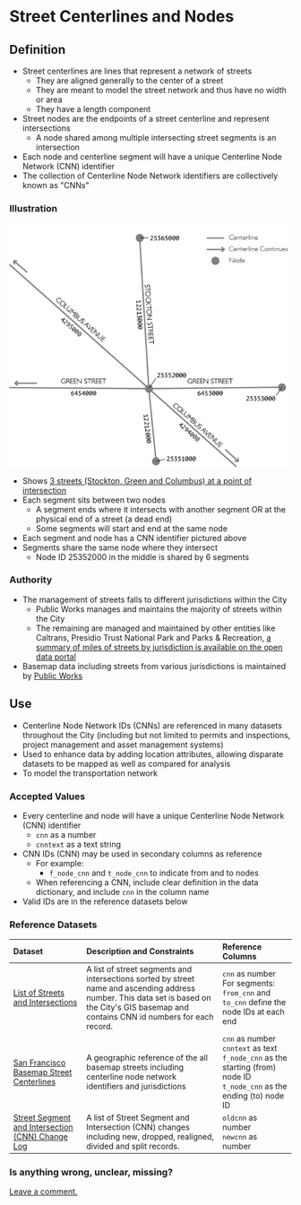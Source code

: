 # Street Centerlines and Nodes

## Definition
* Street centerlines are lines that represent a network of streets
  * They are aligned generally to the center of a street
  * They are meant to model the street network and thus have no width or area
  * They have a length component
* Street nodes are the endpoints of a street centerline and represent intersections
  * A node shared among multiple intersecting street segments is an intersection
* Each node and centerline segment will have a unique Centerline Node Network (CNN) identifier
* The collection of Centerline Node Network identifiers are collectively known as "CNNs"
  
### Illustration

![](/assets/centerlines.png)

* Shows [3 streets (Stockton, Green and Columbus) at a point of intersection](http://bsm.sfdpw.org/mapviewer/?cnn=12212000,12213000,25351000,25352000,25352000,25353000,25365000,4294000,4295000,6453000,6454000)
* Each segment sits between two nodes
  * A segment ends where it intersects with another segment OR at the physical end of a street (a dead end)
  * Some segments will start and end at the same node
* Each segment and node has a CNN identifier pictured above
* Segments share the same node where they intersect
  * Node ID 25352000 in the middle is shared by 6 segments


### Authority

* The management of streets falls to different jurisdictions within the City
  * Public Works manages and maintains the majority of streets within the City 
  * The remaining are managed and maintained by other entities like Caltrans, Presidio Trust National Park and Parks & Recreation, [a summary of miles of streets by jurisdiction is available on the open data portal](https://data.sfgov.org/City-Infrastructure/Miles-Of-Streets/5s76-j52p)
* Basemap data including streets from various jurisdictions is maintained by [Public Works](http://sfpublicworks.org/)

## Use

* Centerline Node Network IDs (CNNs) are referenced in many datasets throughout the City (including but not limited to permits and inspections, project management and asset management systems) 
* Used to enhance data by adding location attributes, allowing disparate datasets to be mapped as well as compared for analysis
* To model the transportation network

### Accepted Values
* Every centerline and node will have a unique Centerline Node Network (CNN) identifier 
  * `cnn` as a number
  * `cnntext` as a text string
* CNN IDs (CNN) may be used in secondary columns as reference
  * For example:
    * `f_node_cnn` and `t_node_cnn` to indicate from and to nodes
  * When referencing a CNN, include clear definition in the data dictionary, and include `cnn` in the column name
* Valid IDs are in the reference datasets below

### Reference Datasets
| Dataset | Description and Constraints | Reference Columns |
| :--- | :--- | :--- |
| [List of Streets and Intersections](https://data.sfgov.org/Geographic-Locations-and-Boundaries/List-of-Streets-and-Intersections/pu5n-qu5c) | A list of street segments and intersections sorted by street name and ascending address number. This data set is based on the City's GIS basemap and contains CNN id numbers for each record. | `cnn` as number <br> For segments: `from_cnn` and `to_cnn` define the node IDs at each end |
| [San Francisco Basemap Street Centerlines](https://data.sfgov.org/Geographic-Locations-and-Boundaries/San-Francisco-Basemap-Street-Centerlines/7hfy-8sz8) | A geographic reference of the all basemap streets including centerline node network identifiers and jurisdictions | `cnn` as number <br> `cnntext` as text <br>`f_node_cnn` as the starting (from) node ID <br> `t_node_cnn` as the ending (to) node ID |
| [Street Segment and Intersection (CNN) Change Log](https://data.sfgov.org/Geographic-Locations-and-Boundaries/Street-Segment-and-Intersection-CNN-Change-Log/amiw-iisi) | A list of Street Segment and Intersection (CNN) changes including new, dropped, realigned, divided and split records. | `oldcnn` as number <br> `newcnn` as number|

### Is anything wrong, unclear, missing?

[Leave a comment.](https://github.com/DataSF/draft-publishing-standards/issues/new?title=Comment:Street-Centerlines-and-Nodes&body=Comment:Street-Centerlines-and-Nodes)



